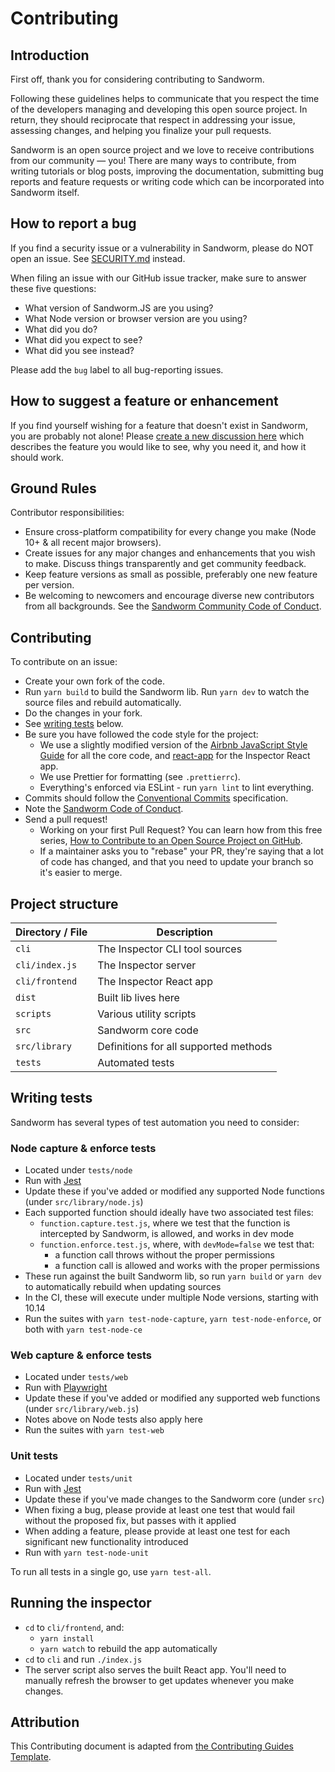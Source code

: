 # Contributing

## Introduction

First off, thank you for considering contributing to Sandworm.

Following these guidelines helps to communicate that you respect the time of the developers managing and developing this open source project. In return, they should reciprocate that respect in addressing your issue, assessing changes, and helping you finalize your pull requests.

Sandworm is an open source project and we love to receive contributions from our community — you! There are many ways to contribute, from writing tutorials or blog posts, improving the documentation, submitting bug reports and feature requests or writing code which can be incorporated into Sandworm itself.

## How to report a bug

If you find a security issue or a vulnerability in Sandworm, please do NOT open an issue. See [SECURITY.md](security.md) instead.

When filing an issue with our GitHub issue tracker, make sure to answer these five questions:

* What version of Sandworm.JS are you using?
* What Node version or browser version are you using?
* What did you do?
* What did you expect to see?
* What did you see instead?

Please add the `bug` label to all bug-reporting issues.

## How to suggest a feature or enhancement

If you find yourself wishing for a feature that doesn't exist in Sandworm, you are probably not alone! Please [create a new discussion here](https://github.com/sandworm-hq/sandworm-js/discussions/categories/ideas) which describes the feature you would like to see, why you need it, and how it should work.

## Ground Rules

Contributor responsibilities:

* Ensure cross-platform compatibility for every change you make (Node 10+ & all recent major browsers).
* Create issues for any major changes and enhancements that you wish to make. Discuss things transparently and get community feedback.
* Keep feature versions as small as possible, preferably one new feature per version.
* Be welcoming to newcomers and encourage diverse new contributors from all backgrounds. See the [Sandworm Community Code of Conduct](code-of-conduct.md).

## Contributing

To contribute on an issue:

* Create your own fork of the code.
* Run `yarn build` to build the Sandworm lib. Run `yarn dev` to watch the source files and rebuild automatically.
* Do the changes in your fork.
* See [writing tests](./#writing-tests) below.
* Be sure you have followed the code style for the project:
  * We use a slightly modified version of the [Airbnb JavaScript Style Guide](https://github.com/airbnb/javascript) for all the core code, and [react-app](https://www.npmjs.com/package/eslint-config-react-app) for the Inspector React app.
  * We use Prettier for formatting (see `.prettierrc`).
  * Everything's enforced via ESLint - run `yarn lint` to lint everything.
* Commits should follow the [Conventional Commits](https://www.conventionalcommits.org/en/v1.0.0/) specification.
* Note the [Sandworm Code of Conduct](code-of-conduct.md).
* Send a pull request!
  * Working on your first Pull Request? You can learn how from this free series, [How to Contribute to an Open Source Project on GitHub](https://egghead.io/series/how-to-contribute-to-an-open-source-project-on-github).
  * If a maintainer asks you to "rebase" your PR, they're saying that a lot of code has changed, and that you need to update your branch so it's easier to merge.

## Project structure

| Directory / File | Description                           |
| ---------------- | ------------------------------------- |
| `cli`            | The Inspector CLI tool sources        |
| `cli/index.js`   | The Inspector server                  |
| `cli/frontend`   | The Inspector React app               |
| `dist`           | Built lib lives here                  |
| `scripts`        | Various utility scripts               |
| `src`            | Sandworm core code                    |
| `src/library`    | Definitions for all supported methods |
| `tests`          | Automated tests                       |

## Writing tests

Sandworm has several types of test automation you need to consider:

### Node capture & enforce tests

* Located under `tests/node`
* Run with [Jest](https://jestjs.io/)
* Update these if you've added or modified any supported Node functions (under `src/library/node.js`)
* Each supported function should ideally have two associated test files:
  * `function.capture.test.js`, where we test that the function is intercepted by Sandworm, is allowed, and works in dev mode
  * `function.enforce.test.js`, where, with `devMode=false` we test that:
    * a function call throws without the proper permissions
    * a function call is allowed and works with the proper permissions
* These run against the built Sandworm lib, so run `yarn build` or `yarn dev` to automatically rebuild when updating sources
* In the CI, these will execute under multiple Node versions, starting with 10.14
* Run the suites with `yarn test-node-capture`, `yarn test-node-enforce`, or both with `yarn test-node-ce`

### Web capture & enforce tests

* Located under `tests/web`
* Run with [Playwright](https://playwright.dev/)
* Update these if you've added or modified any supported web functions (under `src/library/web.js`)
* Notes above on Node tests also apply here
* Run the suites with `yarn test-web`

### Unit tests

* Located under `tests/unit`
* Run with [Jest](https://jestjs.io/)
* Update these if you've made changes to the Sandworm core (under `src`)
* When fixing a bug, please provide at least one test that would fail without the proposed fix, but passes with it applied
* When adding a feature, please provide at least one test for each significant new functionality introduced
* Run with `yarn test-node-unit`

To run all tests in a single go, use `yarn test-all`.

## Running the inspector

* `cd` to `cli/frontend`, and:
  * `yarn install`
  * `yarn watch` to rebuild the app automatically
* `cd` to `cli` and run `./index.js`
* The server script also serves the built React app. You'll need to manually refresh the browser to get updates whenever you make changes.

## Attribution

This Contributing document is adapted from [the Contributing Guides Template](https://github.com/nayafia/contributing-template/blob/master/CONTRIBUTING-template.md).
